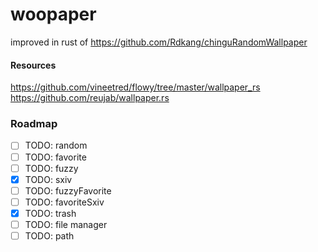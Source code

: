 # woopaper
improved in rust of https://github.com/Rdkang/chinguRandomWallpaper

#### Resources
https://github.com/vineetred/flowy/tree/master/wallpaper_rs
https://github.com/reujab/wallpaper.rs


### Roadmap
- [ ] TODO: random
- [ ] TODO: favorite
- [ ] TODO: fuzzy
- [x] TODO: sxiv
- [ ] TODO: fuzzyFavorite
- [ ] TODO: favoriteSxiv
- [x] TODO: trash
- [ ] TODO: file manager
- [ ] TODO: path
